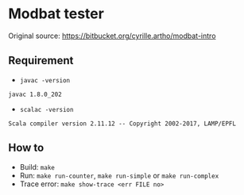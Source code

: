 # Modbat tester

Original source: https://bitbucket.org/cyrille.artho/modbat-intro

## Requirement

- `javac -version`

```
javac 1.8.0_202
```

- `scalac -version`

```
Scala compiler version 2.11.12 -- Copyright 2002-2017, LAMP/EPFL
```

## How to

- Build: `make`
- Run: `make run-counter`, `make run-simple` or `make run-complex`
- Trace error: `make show-trace <err FILE no>`
